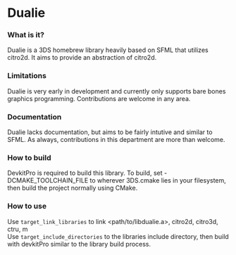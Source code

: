 # Dualie

### What is it?
Dualie is a 3DS homebrew library heavily based on SFML that utilizes citro2d. It aims to provide an abstraction of citro2d.

### Limitations
Dualie is very early in development and currently only supports bare bones graphics programming. Contributions are welcome 
in any area. 

### Documentation
Dualie lacks documentation, but aims to be fairly intutive and similar to SFML. As always, contributions in this department
are more than welcome.

### How to build
DevkitPro is required to build this library. To build, set -DCMAKE_TOOLCHAIN_FILE to wherever 3DS.cmake lies in your filesystem,
then build the project normally using CMake.

### How to use
Use `target_link_libraries` to link <path/to/libdualie.a>, citro2d, citro3d, ctru, m  
Use `target_include_directories` to the libraries include directory, then build with devkitPro
similar to the library build process. 